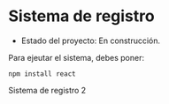 <h1>Sistema de registro</h1>

- Estado del proyecto: En construcción.

Para ejeutar el sistema, debes poner:

```npm install react```

Sistema de registro 2
